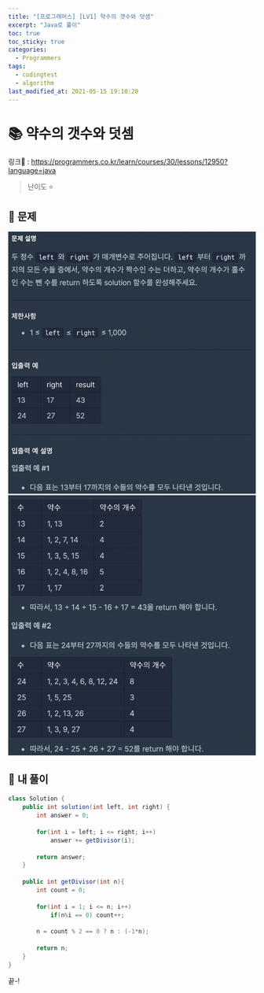 ```yaml
---
title: "[프로그래머스] [LV1] 약수의 갯수와 덧셈"
excerpt: "Java로 풀이"
toc: true
toc_sticky: true
categories:
  - Programmers
tags:
  - codingtest
  - algorithm
last_modified_at: 2021-05-15 19:10:20
---
```


# 📚 약수의 갯수와 덧셈
  
링크📎 : <https://programmers.co.kr/learn/courses/30/lessons/12950?language=java>  

>난이도 ⭐️
  
## 📖 문제  
  
![이미지](/assets/images/Programmers/Lv1/17-1.png)
![이미지](/assets/images/Programmers/Lv1/17-2.png)
  
## 📝 내 풀이  
  
```java  
class Solution {
    public int solution(int left, int right) {
        int answer = 0;
        
        for(int i = left; i <= right; i++)
            answer += getDivisor(i);
        
        return answer;
    }
    
    public int getDivisor(int n){
        int count = 0; 
        
        for(int i = 1; i <= n; i++)
            if(n%i == 0) count++;            
            
        n = count % 2 == 0 ? n : (-1*n);
        
        return n;
    }
}
```
  
  
끝-!